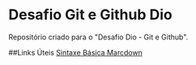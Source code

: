 # Desafio Git e Github Dio

Repositório criado para o "Desafio Dio - Git e Github".

##Links Úteis
[Sintaxe Básica Marcdown](https://www.markdownguide.org/)
